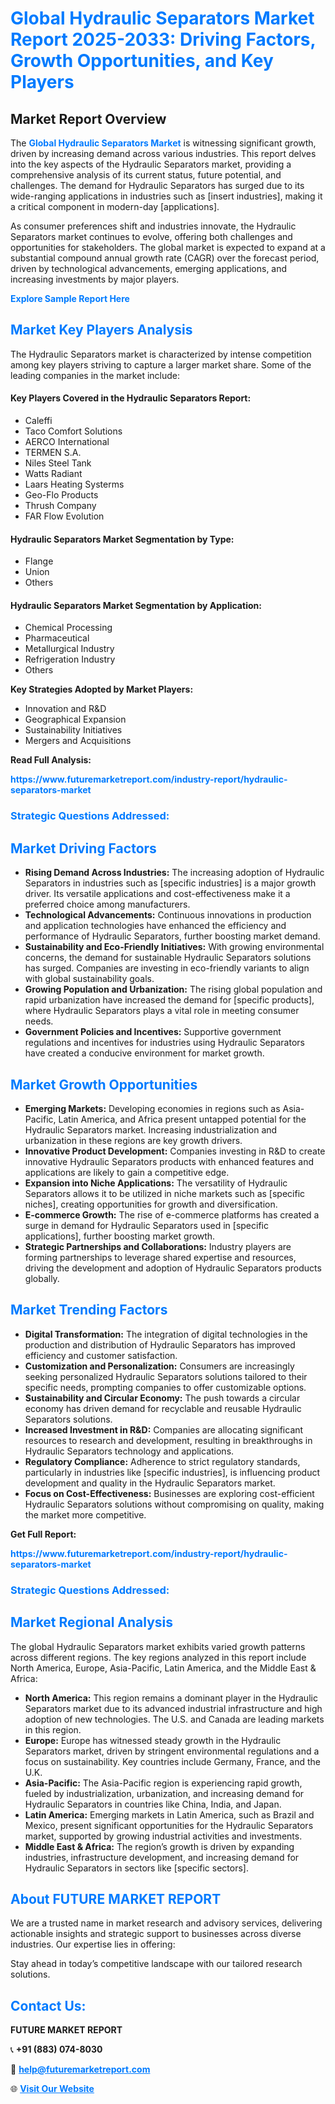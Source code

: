 <h1 style="color: #007BFF;">Global Hydraulic Separators Market Report 2025-2033: Driving Factors, Growth Opportunities, and Key Players</h1>

<section id="overview">
<h2>Market Report Overview</h2>
<p>The <a href="https://www.futuremarketreport.com/industry-report/hydraulic-separators-market" style="color: #007BFF; text-decoration: none;"><strong>Global Hydraulic Separators Market</strong></a> is witnessing significant growth, driven by increasing demand across various industries. This report delves into the key aspects of the Hydraulic Separators market, providing a comprehensive analysis of its current status, future potential, and challenges. The demand for Hydraulic Separators has surged due to its wide-ranging applications in industries such as [insert industries], making it a critical component in modern-day [applications].</p>
<p>As consumer preferences shift and industries innovate, the Hydraulic Separators market continues to evolve, offering both challenges and opportunities for stakeholders. The global market is expected to expand at a substantial compound annual growth rate (CAGR) over the forecast period, driven by technological advancements, emerging applications, and increasing investments by major players.</p>
</section>

<section id="overview">
<p><a href="https://www.futuremarketreport.com/request-sample/reportId=52401" style="color: #007BFF; text-decoration: none;"><strong>Explore Sample Report Here</strong></a></p>
</section>

<section id="key-players">
<h2 style="color: #007BFF;">Market Key Players Analysis</h2>
<p>The Hydraulic Separators market is characterized by intense competition among key players striving to capture a larger market share. Some of the leading companies in the market include:</p>
<h4>Key Players Covered in the Hydraulic Separators Report:</h4>
<ul><li>Caleffi</li><li>Taco Comfort Solutions</li><li>AERCO International</li><li>TERMEN S.A.</li><li>Niles Steel Tank</li><li>Watts Radiant</li><li>Laars Heating Systerms</li><li>Geo-Flo Products</li><li>Thrush Company</li><li>FAR Flow Evolution</li></ul>
<h4>Hydraulic Separators Market Segmentation by Type:</h4>
<ul><li>Flange</li><li>Union</li><li>Others</li></ul>

<h4>Hydraulic Separators Market Segmentation by Application:</h4>
<ul><li>Chemical Processing</li><li>Pharmaceutical</li><li>Metallurgical Industry</li><li>Refrigeration Industry</li><li>Others</li></ul>
<p><strong>Key Strategies Adopted by Market Players:</strong></p>
<ul>
<li>Innovation and R&D</li>
<li>Geographical Expansion</li>
<li>Sustainability Initiatives</li>
<li>Mergers and Acquisitions</li>
</ul>
</section>

<section>
<p><strong>Read Full Analysis: </strong></p><a href="https://www.futuremarketreport.com/industry-report/hydraulic-separators-market" style="color: #007BFF; text-decoration: none;"><strong>https://www.futuremarketreport.com/industry-report/hydraulic-separators-market</strong></a>
<h3 style="color: #007BFF;">Strategic Questions Addressed:</h3>
</section>

<section id="driving-factors">
<h2 style="color: #007BFF;">Market Driving Factors</h2>
<ul>
<li><strong>Rising Demand Across Industries:</strong> The increasing adoption of Hydraulic Separators in industries such as [specific industries] is a major growth driver. Its versatile applications and cost-effectiveness make it a preferred choice among manufacturers.</li>
<li><strong>Technological Advancements:</strong> Continuous innovations in production and application technologies have enhanced the efficiency and performance of Hydraulic Separators, further boosting market demand.</li>
<li><strong>Sustainability and Eco-Friendly Initiatives:</strong> With growing environmental concerns, the demand for sustainable Hydraulic Separators solutions has surged. Companies are investing in eco-friendly variants to align with global sustainability goals.</li>
<li><strong>Growing Population and Urbanization:</strong> The rising global population and rapid urbanization have increased the demand for [specific products], where Hydraulic Separators plays a vital role in meeting consumer needs.</li>
<li><strong>Government Policies and Incentives:</strong> Supportive government regulations and incentives for industries using Hydraulic Separators have created a conducive environment for market growth.</li>
</ul>
</section>

<section id="growth-opportunities">
<h2 style="color: #007BFF;">Market Growth Opportunities</h2>
<ul>
<li><strong>Emerging Markets:</strong> Developing economies in regions such as Asia-Pacific, Latin America, and Africa present untapped potential for the Hydraulic Separators market. Increasing industrialization and urbanization in these regions are key growth drivers.</li>
<li><strong>Innovative Product Development:</strong> Companies investing in R&D to create innovative Hydraulic Separators products with enhanced features and applications are likely to gain a competitive edge.</li>
<li><strong>Expansion into Niche Applications:</strong> The versatility of Hydraulic Separators allows it to be utilized in niche markets such as [specific niches], creating opportunities for growth and diversification.</li>
<li><strong>E-commerce Growth:</strong> The rise of e-commerce platforms has created a surge in demand for Hydraulic Separators used in [specific applications], further boosting market growth.</li>
<li><strong>Strategic Partnerships and Collaborations:</strong> Industry players are forming partnerships to leverage shared expertise and resources, driving the development and adoption of Hydraulic Separators products globally.</li>
</ul>
</section>

<section id="trending-factors">
<h2 style="color: #007BFF;">Market Trending Factors</h2>
<ul>
<li><strong>Digital Transformation:</strong> The integration of digital technologies in the production and distribution of Hydraulic Separators has improved efficiency and customer satisfaction.</li>
<li><strong>Customization and Personalization:</strong> Consumers are increasingly seeking personalized Hydraulic Separators solutions tailored to their specific needs, prompting companies to offer customizable options.</li>
<li><strong>Sustainability and Circular Economy:</strong> The push towards a circular economy has driven demand for recyclable and reusable Hydraulic Separators solutions.</li>
<li><strong>Increased Investment in R&D:</strong> Companies are allocating significant resources to research and development, resulting in breakthroughs in Hydraulic Separators technology and applications.</li>
<li><strong>Regulatory Compliance:</strong> Adherence to strict regulatory standards, particularly in industries like [specific industries], is influencing product development and quality in the Hydraulic Separators market.</li>
<li><strong>Focus on Cost-Effectiveness:</strong> Businesses are exploring cost-efficient Hydraulic Separators solutions without compromising on quality, making the market more competitive.</li>
</ul>
</section>

<section>
<p><strong>Get Full Report: </strong></p><a href="https://www.futuremarketreport.com/industry-report/hydraulic-separators-market" style="color: #007BFF; text-decoration: none;"><strong>https://www.futuremarketreport.com/industry-report/hydraulic-separators-market</strong></a>
<h3 style="color: #007BFF;">Strategic Questions Addressed:</h3>
</section>


<section id="regional-analysis">
<h2 style="color: #007BFF;">Market Regional Analysis</h2>
<p>The global Hydraulic Separators market exhibits varied growth patterns across different regions. The key regions analyzed in this report include North America, Europe, Asia-Pacific, Latin America, and the Middle East & Africa:</p>
<ul>
<li><strong>North America:</strong> This region remains a dominant player in the Hydraulic Separators market due to its advanced industrial infrastructure and high adoption of new technologies. The U.S. and Canada are leading markets in this region.</li>
<li><strong>Europe:</strong> Europe has witnessed steady growth in the Hydraulic Separators market, driven by stringent environmental regulations and a focus on sustainability. Key countries include Germany, France, and the U.K.</li>
<li><strong>Asia-Pacific:</strong> The Asia-Pacific region is experiencing rapid growth, fueled by industrialization, urbanization, and increasing demand for Hydraulic Separators in countries like China, India, and Japan.</li>
<li><strong>Latin America:</strong> Emerging markets in Latin America, such as Brazil and Mexico, present significant opportunities for the Hydraulic Separators market, supported by growing industrial activities and investments.</li>
<li><strong>Middle East & Africa:</strong> The region’s growth is driven by expanding industries, infrastructure development, and increasing demand for Hydraulic Separators in sectors like [specific sectors].</li>
</ul>
</section>

<footer>
<h2 style="color: #007BFF;">About FUTURE MARKET REPORT</h2>
<p>We are a trusted name in market research and advisory services, delivering actionable insights and strategic support to businesses across diverse industries. Our expertise lies in offering:</p>

<p>Stay ahead in today’s competitive landscape with our tailored research solutions.</p>

<h2 style="color: #007BFF;">Contact Us:</h2>
<p><strong>FUTURE MARKET REPORT</strong></p>
<p>📞 <strong>+91 (883) 074-8030</strong></p>
<p>📧 <strong><a href="mailto:help@futuremarketreport.com" style="color: #007BFF;">help@futuremarketreport.com</a></strong></p>
<p>🌐 <strong><a href="https://www.futuremarketreport.com/" style="color: #007BFF;">Visit Our Website</a></strong></p>
</footer>